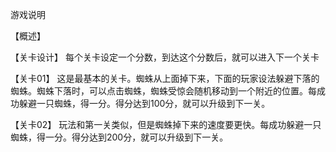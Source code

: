 游戏说明

【概述】

【关卡设计】
每个关卡设定一个分数，到达这个分数后，就可以进入下一个关卡

【关卡01】
这是最基本的关卡。蜘蛛从上面掉下来，下面的玩家设法躲避下落的蜘蛛。蜘蛛下落时，可以点击蜘蛛，蜘蛛受惊会随机移动到一个附近的位置。每成功躲避一只蜘蛛，得一分。得分达到100分，就可以升级到下一关。

【关卡02】
玩法和第一关类似，但是蜘蛛掉下来的速度要更快。每成功躲避一只蜘蛛，得一分。得分达到200分，就可以升级到下一关。



